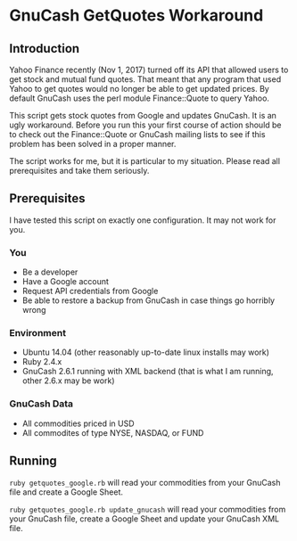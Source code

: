 # GnuCash GetQuotes Workaround

## Introduction
Yahoo Finance recently (Nov 1, 2017) turned off its API that allowed users to get stock and mutual fund quotes.  That meant that any program that used Yahoo to get quotes would no longer be able to get updated prices.  By default GnuCash uses the perl module Finance::Quote to query Yahoo.

This script gets stock quotes from Google and updates GnuCash.  It is an ugly workaround.  Before you run this your first course of action should be to check out the Finance::Quote or GnuCash mailing lists to see if this problem has been solved in a proper manner.

The script works for me, but it is particular to my situation.  Please read all prerequisites and take them seriously.

## Prerequisites
I have tested this script on exactly one configuration.  It may not work for you.

### You
- Be a developer
- Have a Google account
- Request API credentials from Google
- Be able to restore a backup from GnuCash in case things go horribly wrong

### Environment
- Ubuntu 14.04 (other reasonably up-to-date linux installs may work)
- Ruby 2.4.x
- GnuCash 2.6.1 running with XML backend (that is what I am running, other 2.6.x may be work)

### GnuCash Data
- All commodities priced in USD
- All commodites of type NYSE, NASDAQ, or FUND

## Running

`ruby getquotes_google.rb` will read your commodities from your GnuCash file and create a Google Sheet.

`ruby getquotes_google.rb update_gnucash` will read your commodities from your GnuCash file, create a Google Sheet and update your GnuCash XML file.
